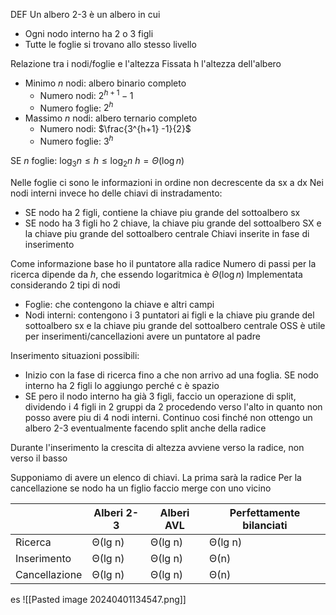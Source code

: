 DEF Un albero 2-3 è un albero in cui
- Ogni nodo interno ha 2 o 3 figli
- Tutte le foglie si trovano allo stesso livello

Relazione tra i nodi/foglie e l'altezza
Fissata h l'altezza dell'albero
- Minimo $n$ nodi: albero binario completo
	- Numero nodi: $2^{h+1} -1$
	- Numero foglie: $2^h$
- Massimo $n$ nodi: albero ternario completo
	- Numero nodi: $\frac{3^{h+1} -1}{2}$
	- Numero foglie: $3^h$

SE $n$ foglie: $\log_3 n\leq h \leq \log_2 n$
$h=\Theta(\log n)$

Nelle foglie ci sono le informazioni in ordine non decrescente da sx a dx
Nei nodi interni invece ho delle chiavi di instradamento:
- SE nodo ha 2 figli, contiene la chiave piu grande del sottoalbero sx
- SE nodo ha 3 figli ho 2 chiave, la chiave piu grande del sottoalbero SX e la chiave piu grande del sottoalbero centrale
Chiavi inserite in fase di inserimento

Come informazione base ho il puntatore alla radice
Numero di passi per la ricerca dipende da $h$, che essendo logaritmica è $\Theta(\log n)$
Implementata considerando 2 tipi di nodi
- Foglie: che contengono la chiave e altri campi
- Nodi interni: contengono i 3 puntatori ai figli e la chiave piu grande del sottoalbero sx e la chiave piu grande del sottoalbero centrale
OSS è utile per inserimenti/cancellazioni avere un puntatore al padre

Inserimento situazioni possibili:
- Inizio con la fase di ricerca fino a che non arrivo ad una foglia. SE nodo interno ha 2 figli lo aggiungo perché c è spazio
- SE pero il nodo interno ha già 3 figli, faccio un operazione di split, dividendo i 4 figli in 2 gruppi da 2 procedendo verso l'alto in quanto non posso avere piu di 4 nodi interni. Continuo cosi finché non ottengo un albero 2-3 eventualmente facendo split anche della radice

Durante l'inserimento la crescita di altezza avviene verso la radice, non verso il basso

Supponiamo di avere un elenco di chiavi. La prima sarà la radice
Per la cancellazione se nodo ha un figlio faccio merge con uno vicino

|               | Alberi 2-3 | Alberi AVL | Perfettamente bilanciati |
| ------------- | ---------- | ---------- | ------------------------ |
| Ricerca       | Θ(lg n)    | Θ(lg n)    | Θ(lg n)                  |
| Inserimento   | Θ(lg n)    | Θ(lg n)    | Θ(n)                     |
| Cancellazione | Θ(lg n)    | Θ(lg n)    | Θ(n)                     |

es
![[Pasted image 20240401134547.png]]